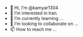 - 👋 Hi, I’m @kamyar1304
- 👀 I’m interested in Iran.
- 🌱 I’m currently learning ...
- 💞️ I’m looking to collaborate on ...
- 📫 How to reach me ...

<!---
kamyar1304/kamyar1304 is a ✨ special ✨ repository because its `README.md` (this file) appears on your GitHub profile.
You can click the Preview link to take a look at your changes.
--->
